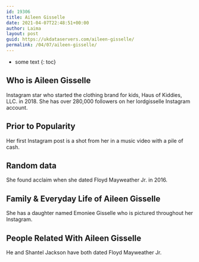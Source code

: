 ```yaml
---
id: 19306
title: Aileen Gisselle
date: 2021-04-07T22:48:51+00:00
author: Laima
layout: post
guid: https://ukdataservers.com/aileen-gisselle/
permalink: /04/07/aileen-gisselle/
---
```


* some text
{: toc}


## Who is Aileen Gisselle
                  
                  
                  
Instagram star who started the clothing brand for kids, Haus of Kiddies, LLC. in 2018. She has over 280,000 followers on her lordgisselle Instagram account.
                  
              
            
              
            
                
                
                
## Prior to Popularity
                  
                  
                  
Her first Instagram post is a shot from her in a music video with a pile of cash.
                  
              
            
              
            
                
                
                
## Random data
                  
                  
                  
She found acclaim when she dated Floyd Mayweather Jr. in 2016.
                  
              
            
              
            
                
                
                
## Family & Everyday Life of Aileen Gisselle
                  
                  
                  
She has a daughter named Emoniee Gisselle who is pictured throughout her Instagram.
                  
              
            
              
            
                
                
                
## People Related With Aileen Gisselle
                  
                  
                  
He and Shantel Jackson have both dated Floyd Mayweather Jr.
                  
              
            
              
            
                
              
            
              
              
            
            
              
            
          
          
          